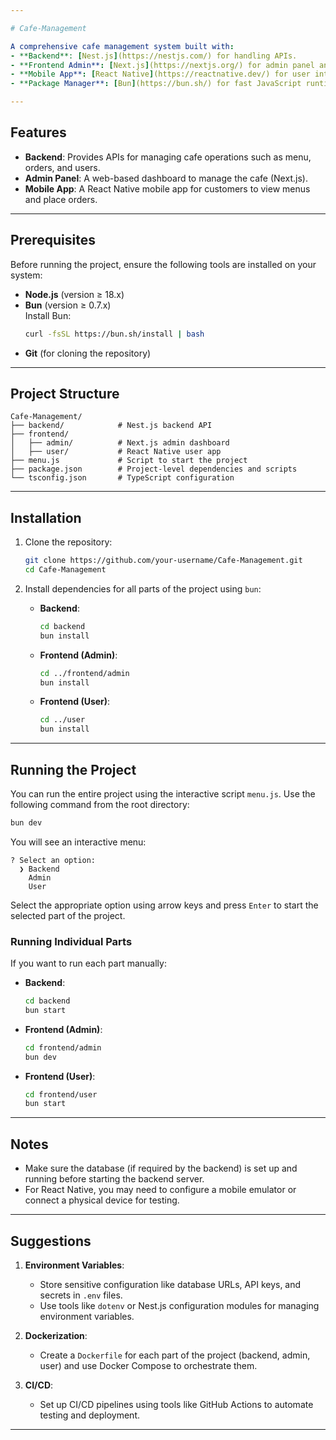 ```yaml
---

# Cafe-Management

A comprehensive cafe management system built with:
- **Backend**: [Nest.js](https://nestjs.com/) for handling APIs.
- **Frontend Admin**: [Next.js](https://nextjs.org/) for admin panel and web interface.
- **Mobile App**: [React Native](https://reactnative.dev/) for user interactions on mobile devices.
- **Package Manager**: [Bun](https://bun.sh/) for fast JavaScript runtime and dependency management.

---
```


## Features
- **Backend**: Provides APIs for managing cafe operations such as menu, orders, and users.
- **Admin Panel**: A web-based dashboard to manage the cafe (Next.js).
- **Mobile App**: A React Native mobile app for customers to view menus and place orders.

---

## Prerequisites
Before running the project, ensure the following tools are installed on your system:
- **Node.js** (version ≥ 18.x)
- **Bun** (version ≥ 0.7.x)  
  Install Bun:
  ```bash
  curl -fsSL https://bun.sh/install | bash
  ```
- **Git** (for cloning the repository)

---

## Project Structure
```
Cafe-Management/
├── backend/            # Nest.js backend API
├── frontend/
│   ├── admin/          # Next.js admin dashboard
│   ├── user/           # React Native user app
├── menu.js             # Script to start the project
├── package.json        # Project-level dependencies and scripts
└── tsconfig.json       # TypeScript configuration
```

---

## Installation
1. Clone the repository:
   ```bash
   git clone https://github.com/your-username/Cafe-Management.git
   cd Cafe-Management
   ```

2. Install dependencies for all parts of the project using `bun`:
   - **Backend**:
     ```bash
     cd backend
     bun install
     ```
   - **Frontend (Admin)**:
     ```bash
     cd ../frontend/admin
     bun install
     ```
   - **Frontend (User)**:
     ```bash
     cd ../user
     bun install
     ```

---

## Running the Project
You can run the entire project using the interactive script `menu.js`. Use the following command from the root directory:
```bash
bun dev
```

You will see an interactive menu:
```
? Select an option:
  ❯ Backend
    Admin
    User
```

Select the appropriate option using arrow keys and press `Enter` to start the selected part of the project.

### Running Individual Parts
If you want to run each part manually:
- **Backend**:
  ```bash
  cd backend
  bun start
  ```
- **Frontend (Admin)**:
  ```bash
  cd frontend/admin
  bun dev
  ```
- **Frontend (User)**:
  ```bash
  cd frontend/user
  bun start
  ```

---

## Notes
- Make sure the database (if required by the backend) is set up and running before starting the backend server.
- For React Native, you may need to configure a mobile emulator or connect a physical device for testing.

---

## Suggestions
1. **Environment Variables**:
   - Store sensitive configuration like database URLs, API keys, and secrets in `.env` files.
   - Use tools like `dotenv` or Nest.js configuration modules for managing environment variables.
   
2. **Dockerization**:
   - Create a `Dockerfile` for each part of the project (backend, admin, user) and use Docker Compose to orchestrate them.

3. **CI/CD**:
   - Set up CI/CD pipelines using tools like GitHub Actions to automate testing and deployment.

---

